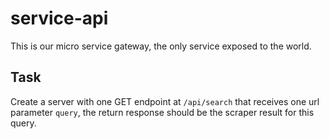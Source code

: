 # service-api

This is our micro service gateway, the only service exposed to the world.

## Task

Create a server with one GET endpoint at ```/api/search``` that receives one url parameter ```query```, 
the return response should be the scraper result for this query.



